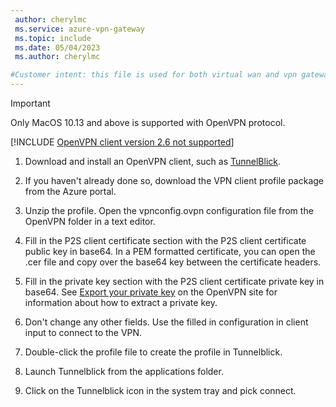 ```yaml
---
 author: cherylmc
 ms.service: azure-vpn-gateway
 ms.topic: include
 ms.date: 05/04/2023
 ms.author: cherylmc

#Customer intent: this file is used for both virtual wan and vpn gateway articles.
---
```


> [!IMPORTANT]
> Only MacOS 10.13 and above is supported with OpenVPN protocol.

[!INCLUDE [OpenVPN client version 2.6 not supported](./vpn-gateway-vwan-open-vpn-client-version-unsupported.md)]

1. Download and install an OpenVPN client, such as [TunnelBlick](https://tunnelblick.net/downloads.html).

1. If you haven't already done so, download the VPN client profile package from the Azure portal.

1. Unzip the profile. Open the vpnconfig.ovpn configuration file from the OpenVPN folder in a text editor.

1. Fill in the P2S client certificate section with the P2S client certificate public key in base64. In a PEM formatted certificate, you can open the .cer file and copy over the base64 key between the certificate headers.

1. Fill in the private key section with the P2S client certificate private key in base64. See [Export your private key](https://openvpn.net/community-resources/how-to/#pki) on the OpenVPN site for information about how to extract a private key.

1. Don't change any other fields. Use the filled in configuration in client input to connect to the VPN.

1. Double-click the profile file to create the profile in Tunnelblick.

1. Launch Tunnelblick from the applications folder.

1. Click on the Tunnelblick icon in the system tray and pick connect.
